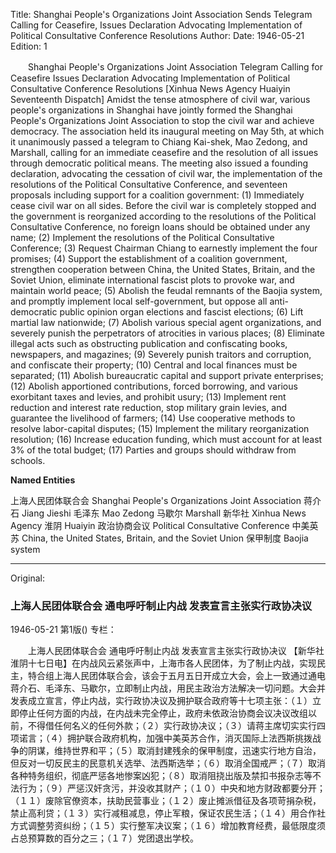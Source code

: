 Title: Shanghai People's Organizations Joint Association Sends Telegram Calling for Ceasefire, Issues Declaration Advocating Implementation of Political Consultative Conference Resolutions
Author:
Date: 1946-05-21
Edition: 1

　　Shanghai People's Organizations Joint Association
    Telegram Calling for Ceasefire
    Issues Declaration Advocating Implementation of Political Consultative Conference Resolutions
    [Xinhua News Agency Huaiyin Seventeenth Dispatch] Amidst the tense atmosphere of civil war, various people's organizations in Shanghai have jointly formed the Shanghai People's Organizations Joint Association to stop the civil war and achieve democracy. The association held its inaugural meeting on May 5th, at which it unanimously passed a telegram to Chiang Kai-shek, Mao Zedong, and Marshall, calling for an immediate ceasefire and the resolution of all issues through democratic political means. The meeting also issued a founding declaration, advocating the cessation of civil war, the implementation of the resolutions of the Political Consultative Conference, and seventeen proposals including support for a coalition government: (1) Immediately cease civil war on all sides. Before the civil war is completely stopped and the government is reorganized according to the resolutions of the Political Consultative Conference, no foreign loans should be obtained under any name; (2) Implement the resolutions of the Political Consultative Conference; (3) Request Chairman Chiang to earnestly implement the four promises; (4) Support the establishment of a coalition government, strengthen cooperation between China, the United States, Britain, and the Soviet Union, eliminate international fascist plots to provoke war, and maintain world peace; (5) Abolish the feudal remnants of the Baojia system, and promptly implement local self-government, but oppose all anti-democratic public opinion organ elections and fascist elections; (6) Lift martial law nationwide; (7) Abolish various special agent organizations, and severely punish the perpetrators of atrocities in various places; (8) Eliminate illegal acts such as obstructing publication and confiscating books, newspapers, and magazines; (9) Severely punish traitors and corruption, and confiscate their property; (10) Central and local finances must be separated; (11) Abolish bureaucratic capital and support private enterprises; (12) Abolish apportioned contributions, forced borrowing, and various exorbitant taxes and levies, and prohibit usury; (13) Implement rent reduction and interest rate reduction, stop military grain levies, and guarantee the livelihood of farmers; (14) Use cooperative methods to resolve labor-capital disputes; (15) Implement the military reorganization resolution; (16) Increase education funding, which must account for at least 3% of the total budget; (17) Parties and groups should withdraw from schools.


**Named Entities**


上海人民团体联合会  Shanghai People's Organizations Joint Association
蒋介石  Jiang Jieshi
毛泽东  Mao Zedong
马歇尔  Marshall
新华社  Xinhua News Agency
淮阴  Huaiyin
政治协商会议  Political Consultative Conference
中美英苏  China, the United States, Britain, and the Soviet Union
保甲制度  Baojia system



<hr /> 

Original: 


### 上海人民团体联合会  通电呼吁制止内战  发表宣言主张实行政协决议

1946-05-21
第1版()
专栏：

　　上海人民团体联合会
    通电呼吁制止内战
    发表宣言主张实行政协决议
    【新华社淮阴十七日电】在内战风云紧张声中，上海市各人民团体，为了制止内战，实现民主，特合组上海人民团体联合会，该会于五月五日开成立大会，会上一致通过通电蒋介石、毛泽东、马歇尔，立即制止内战，用民主政治方法解决一切问题。大会并发表成立宣言，停止内战，实行政协决议及拥护联合政府等十七项主张：（１）立即停止任何方面的内战，在内战未完全停止，政府未依政治协商会议决议改组以前，不得借任何名义的任何外款；（２）实行政协决议；（３）请蒋主席切实实行四项诺言；（４）拥护联合政府机构，加强中美英苏合作，消灭国际上法西斯挑拨战争的阴谋，维持世界和平；（５）取消封建残余的保甲制度，迅速实行地方自治，但反对一切反民主的民意机关选举、法西斯选举；（６）取消全国戒严；（７）取消各种特务组织，彻底严惩各地惨案凶犯；（８）取消阻挠出版及禁扣书报杂志等不法行为；（９）严惩汉奸贪污，并没收其财产；（１０）中央和地方财政都要分开；（１１）废除官僚资本，扶助民营事业；（１２）废止摊派借征及各项苛捐杂税，禁止高利贷；（１３）实行减租减息，停止军粮，保证农民生活；（１４）用合作社方式调整劳资纠纷；（１５）实行整军决议案；（１６）增加教育经费，最低限度须占总预算数的百分之三；（１７）党团退出学校。
